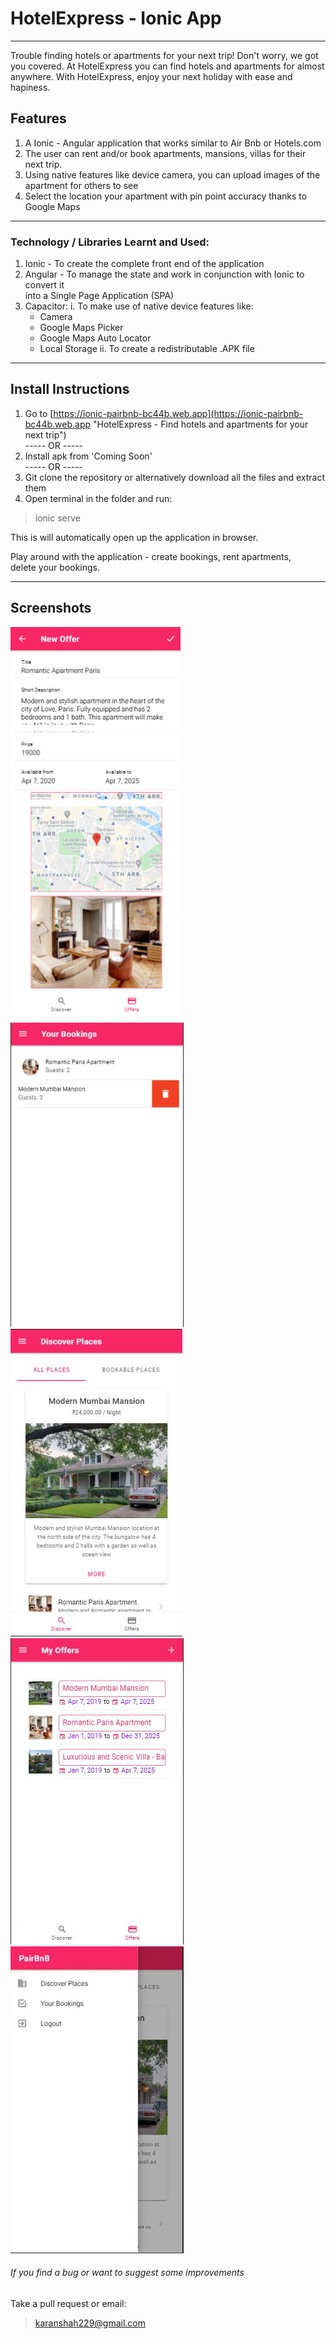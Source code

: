 # HotelExpress - Ionic App

---

Trouble finding hotels or apartments for your next trip!
Don't worry, we got you covered. At HotelExpress you can find hotels and apartments for almost anywhere.
With HotelExpress, enjoy your next holiday with ease and hapiness.


## Features

1. A Ionic - Angular application that works similar to Air Bnb or Hotels.com
2. The user can rent and/or book apartments, mansions, villas for their next trip.
3. Using native features like device camera, you can upload images of the apartment for others to see
4. Select the location your apartment with pin point accuracy thanks to Google Maps

---

### Technology / Libraries Learnt and Used:
1. Ionic - To create the complete front end of the application
2. Angular - To manage the state and work in conjunction with Ionic to convert it  
into a Single Page Application (SPA)
3. Capacitor:
    i. To make use of native device features like:
    - Camera
    - Google Maps Picker
    - Google Maps Auto Locator
    - Local Storage
    ii. To create a redistributable .APK file

---

## Install Instructions

1. Go to [https://ionic-pairbnb-bc44b.web.app](https://ionic-pairbnb-bc44b.web.app "HotelExpress - Find hotels and apartments for your next trip")  
----- OR -----  
2. Install apk from 'Coming Soon'  
----- OR -----  
3. Git clone the repository or alternatively download all the files and extract them
4. Open terminal in the folder and run:
> ionic serve  

This is will automatically open up the application in browser.  

Play around with the application - create bookings, rent apartments,  
delete your bookings.

---

## Screenshots

![alt text](https://github.com/karanshah229/HotelExpress-Ionic/blob/master/screenshots/add_offer.jpg "Add Offer")
![alt text](https://github.com/karanshah229/HotelExpress-Ionic/blob/master/screenshots/bookings.JPG "My Bookings")  
![alt text](https://github.com/karanshah229/HotelExpress-Ionic/blob/master/screenshots/discover_places.JPG "Discover Places")
![alt text](https://github.com/karanshah229/HotelExpress-Ionic/blob/master/screenshots/my_offers.JPG "My Offers")  
![alt text](https://github.com/karanshah229/HotelExpress-Ionic/blob/master/screenshots/side_nav_menu.JPG "Side Nav Menu")

###### If you find a bug or want to suggest some improvements
Take a pull request or email:
> karanshah229@gmail.com

